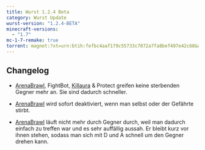 ```yaml
---
title: Wurst 1.2.4 Beta
category: Wurst Update
wurst-version: "1.2.4-BETA"
minecraft-versions:
  - "1.7"
mc-1-7-remake: true
torrent: magnet:?xt=urn:btih:fefbc4aaf179c55733c7072a7fa8bef497e42c68&dn=Wurst%201.2.4-BETA%20REMAKE&tr=udp%3a%2f%2ftracker.opentrackr.org%3a1337%2fannounce&tr=udp%3a%2f%2f9.rarbg.com%3a2810%2fannounce&tr=udp%3a%2f%2fopen.tracker.cl%3a1337%2fannounce&tr=udp%3a%2f%2fexodus.desync.com%3a6969%2fannounce&tr=udp%3a%2f%2ftracker.openbittorrent.com%3a6969%2fannounce&tr=http%3a%2f%2fopenbittorrent.com%3a80%2fannounce&tr=udp%3a%2f%2fwww.torrent.eu.org%3a451%2fannounce&tr=udp%3a%2f%2fvibe.sleepyinternetfun.xyz%3a1738%2fannounce&tr=udp%3a%2f%2ftracker2.dler.org%3a80%2fannounce&tr=udp%3a%2f%2ftracker.torrent.eu.org%3a451%2fannounce&tr=udp%3a%2f%2ftracker.tiny-vps.com%3a6969%2fannounce&tr=udp%3a%2f%2ftracker.srv00.com%3a6969%2fannounce&tr=udp%3a%2f%2ftracker.pomf.se%3a80%2fannounce&tr=http%3a%2f%2ftracker.openbittorrent.com%3a80%2fannounce&tr=udp%3a%2f%2ftracker.ololosh.space%3a6969%2fannounce&tr=udp%3a%2f%2ftracker.moeking.me%3a6969%2fannounce&tr=udp%3a%2f%2fretracker.netbynet.ru%3a2710%2fannounce&tr=udp%3a%2f%2fopentor.org%3a2710%2fannounce&tr=udp%3a%2f%2fopen.stealth.si%3a80%2fannounce
---
```

## Changelog

- [ArenaBrawl](https://wiki.wurstclient.net/arenabrawl), FightBot, [Killaura](https://wiki.wurstclient.net/killaura) & Protect greifen keine sterbenden Gegner mehr an. Sie sind dadurch schneller.

- [ArenaBrawl](https://wiki.wurstclient.net/arenabrawl) wird sofort deaktiviert, wenn man selbst oder der Gefährte stirbt.

- [ArenaBrawl](https://wiki.wurstclient.net/arenabrawl) läuft nicht mehr durch Gegner durch, weil man dadurch einfach zu treffen war und es sehr auffällig aussah. Er bleibt kurz vor ihnen stehen, sodass man sich mit D und A schnell um den Gegner drehen kann.
